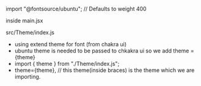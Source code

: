 import "@fontsource/ubuntu"; // Defaults to weight 400

inside main.jsx

src/Theme/index.js
- using extend theme for font (from chakra ui)
- ubuntu theme is needed to be passed to chkakra ui so we add theme = {theme}
- import { theme } from "./Theme/index.js";
- theme={theme},  // this theme(inside braces) is the theme which we are importing.
